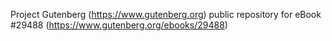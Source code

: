 Project Gutenberg (https://www.gutenberg.org) public repository for eBook #29488 (https://www.gutenberg.org/ebooks/29488)

